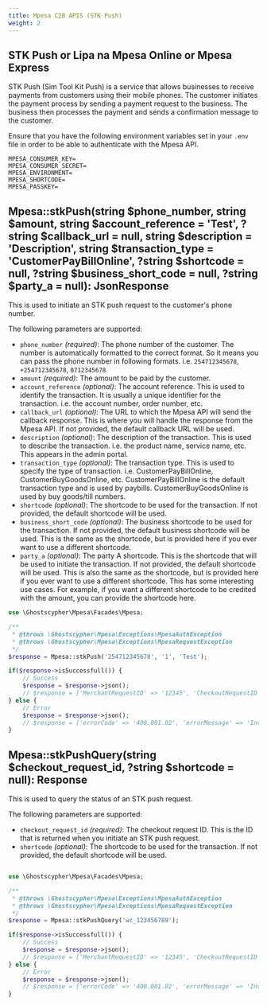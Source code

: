 ```yaml
---
title: Mpesa C2B APIS (STK Push)
weight: 2
---
```


## STK Push or Lipa na Mpesa Online or Mpesa Express

STK Push (Sim Tool Kit Push) is a service that allows businesses to receive payments from customers using their mobile phones. The customer initiates the payment process by sending a payment request to the business. The business then processes the payment and sends a confirmation message to the customer.

Ensure that you have the following environment variables set in your `.env` file in order to be able to authenticate with the Mpesa API.

```dotenv
MPESA_CONSUMER_KEY=
MPESA_CONSUMER_SECRET=
MPESA_ENVIRONMENT=
MPESA_SHORTCODE=
MPESA_PASSKEY=
```

## Mpesa::stkPush(string $phone_number, string $amount, string $account_reference = 'Test', ?string $callback_url = null, string $description = 'Description', string $transaction_type = 'CustomerPayBillOnline', ?string $shortcode = null, ?string $business_short_code = null, ?string $party_a = null): JsonResponse

This is used to initiate an STK push request to the customer's phone number.

The following parameters are supported:

- `phone_number` *(required)*: The phone number of the customer. The number is automatically formatted to the correct format. So it means you can pass the phone number in following formats. i.e. `254712345678`, `+254712345678`, `0712345678`
- `amount` *(required)*: The amount to be paid by the customer.
- `account_reference` *(optional)*: The account reference. This is used to identify the transaction. It is usually a unique identifier for the transaction. i.e. the account number, order number, etc.
- `callback_url` *(optional)*: The URL to which the Mpesa API will send the callback response. This is where you will handle the response from the Mpesa API. If not provided, the default callback URL will be used.
- `description` *(optional)*: The description of the transaction. This is used to describe the transaction. i.e. the product name, service name, etc. This appears in the admin portal.
- `transaction_type` *(optional)*: The transaction type. This is used to specify the type of transaction. i.e. CustomerPayBillOnline, CustomerBuyGoodsOnline, etc. CustomerPayBillOnline is the default transaction type and is used by paybills. CustomerBuyGoodsOnline is used by buy goods/till numbers.
- `shortcode` *(optional)*: The shortcode to be used for the transaction. If not provided, the default shortcode will be used.
- `business_short_code` *(optional)*: The business shortcode to be used for the transaction. If not provided, the default business shortcode will be used. This is the same as the shortcode, but is provided here if you ever want to use a different shortcode.
- `party_a` *(optional)*: The party A shortcode. This is the shortcode that will be used to initiate the transaction. If not provided, the default shortcode will be used. This is also the same as the shortcode, but is provided here if you ever want to use a different shortcode. This has some interesting use cases. For example, if you want a different shortcode to be credited with the amount, you can provide the shortcode here.

```php
use \Ghostscypher\Mpesa\Facades\Mpesa;

/**
 * @throws \Ghostscypher\Mpesa\Exceptions\MpesaAuthException
 * @throws \Ghostscypher\Mpesa\Exceptions\MpesaRequestException
 */
$response = Mpesa::stkPush('254712345678', '1', 'Test');

if($response->isSuccessfull()) {
    // Success
    $response = $response->json();
    // $response = ['MerchantRequestID' => '12345', 'CheckoutRequestID' => '12345', 'ResponseCode' => '0', 'ResponseDescription' => 'Success. Request accepted for processing', 'CustomerMessage' => 'Success. Request accepted for processing']
} else {
    // Error
    $response = $response->json();
    // $response = ['errorCode' => '400.001.02', 'errorMessage' => 'Invalid Access Token']
}
```

## Mpesa::stkPushQuery(string $checkout_request_id, ?string $shortcode = null): Response

This is used to query the status of an STK push request.

The following parameters are supported:

- `checkout_request_id` *(required)*: The checkout request ID. This is the ID that is returned when you initiate an STK push request.
- `shortcode` *(optional)*: The shortcode to be used for the transaction. If not provided, the default shortcode will be used.

```php

use \Ghostscypher\Mpesa\Facades\Mpesa;

/**
 * @throws \Ghostscypher\Mpesa\Exceptions\MpesaAuthException
 * @throws \Ghostscypher\Mpesa\Exceptions\MpesaRequestException
 */
$response = Mpesa::stkPushQuery('wc_123456789');

if($response->isSuccessfull()) {
    // Success
    $response = $response->json();
    // $response = ['MerchantRequestID' => '12345', 'CheckoutRequestID' => '12345', 'ResponseCode' => '0', 'ResponseDescription' => 'Success. Request accepted for processing', 'CustomerMessage' => 'Success. Request accepted for processing']
} else {
    // Error
    $response = $response->json();
    // $response = ['errorCode' => '400.001.02', 'errorMessage' => 'Invalid Access Token']
}
```
